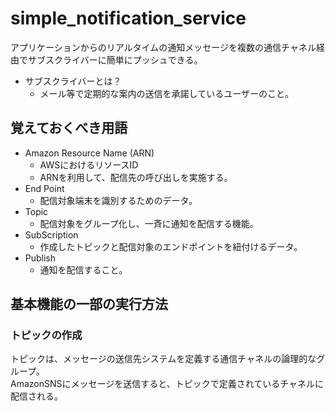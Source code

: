 # simple_notification_service
アプリケーションからのリアルタイムの通知メッセージを複数の通信チャネル経由でサブスクライバーに簡単にプッシュできる。
* サブスクライバーとは？
    * メール等で定期的な案内の送信を承諾しているユーザーのこと。
## 覚えておくべき用語
* Amazon Resource Name (ARN)
    * AWSにおけるリソースID
    * ARNを利用して、配信先の呼び出しを実施する。
* End Point
    * 配信対象端末を識別するためのデータ。
* Topic
    * 配信対象をグループ化し、一斉に通知を配信する機能。
* SubScription
    * 作成したトピックと配信対象のエンドポイントを紐付けるデータ。
* Publish
    * 通知を配信すること。
## 基本機能の一部の実行方法
### トピックの作成
トピックは、メッセージの送信先システムを定義する通信チャネルの論理的なグループ。<br>
AmazonSNSにメッセージを送信すると、トピックで定義されているチャネルに配信される。